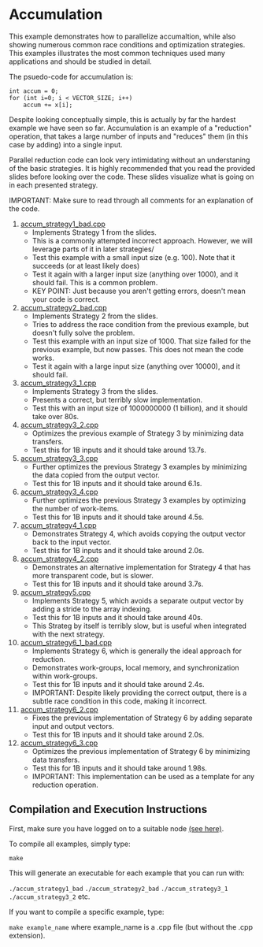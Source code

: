 # Accumulation

This example demonstrates how to parallelize accumaltion, while also showing numerous common race conditions and optimization strategies.
This examples illustrates the most common techniques used many applications and should be studied in detail.

The psuedo-code for accumulation is:



    int accum = 0;
    for (int i=0; i < VECTOR_SIZE; i++)
    	accum += x[i];

Despite looking conceptually simple, this is actually by far the hardest example we have seen so far. Accumulation is an example of a "reduction"
operation, that takes a large number of inputs and "reduces" them (in this case by adding) into a single input.

Parallel reduction code can look very intimidating without an understaning of the basic strategies. It is highly recommended that you read
the provided slides before looking over the code. These slides visualize what is going on in each presented strategy.

IMPORTANT: Make sure to read through all comments for an explanation of the code.

1. [accum_strategy1_bad.cpp](accum_strategy1_bad.cpp)
   - Implements Strategy 1 from the slides.
   - This is a commonly attempted incorrect approach. However, we will leverage parts of it in later strategies/
   - Test this example with a small input size (e.g. 100). Note that it succeeds (or at least likely does)
   - Test it again with a larger input size (anything over 1000), and it should fail. This is a common problem.
   - KEY POINT: Just because you aren't getting errors, doesn't mean your code is correct.
1. [accum_strategy2_bad.cpp](accum_strategy2_bad.cpp)
   - Implements Strategy 2 from the slides.
   - Tries to address the race condition from the previous example, but doesn't fully solve the problem.
   - Test this example with an input size of 1000. That size failed for the previous example, but now passes. This does not mean the code works.
   - Test it again with a large input size (anything over 10000), and it should fail.
1. [accum_strategy3_1.cpp](accum_strategy3_1.cpp)
   - Implements Strategy 3 from the slides.
   - Presents a correct, but terribly slow implementation.
   - Test this with an input size of 1000000000 (1 billion), and it should take over 80s.
1. [accum_strategy3_2.cpp](accum_strategy3_2.cpp)
   - Optimizes the previous example of Strategy 3 by minimizing data transfers.
   - Test this for 1B inputs and it should take around 13.7s.
1. [accum_strategy3_3.cpp](accum_strategy3_3.cpp)
   - Further optimizes the previous Strategy 3 examples by minimizing the data copied from the output vector.
   - Test this for 1B inputs and it should take around 6.1s.
1. [accum_strategy3_4.cpp](accum_strategy3_4.cpp)
   - Further optimizes the previous Strategy 3 examples by optimizing the number of work-items.
   - Test this for 1B inputs and it should take around 4.5s.
1. [accum_strategy4_1.cpp](accum_strategy4_1.cpp)
   - Demonstrates Strategy 4, which avoids copying the output vector back to the input vector.
   - Test this for 1B inputs and it should take around 2.0s.
1. [accum_strategy4_2.cpp](accum_strategy4_2.cpp)
   - Demonstrates an alternative implementation for Strategy 4 that has more transparent code, but is slower.
   - Test this for 1B inputs and it should take around 3.7s.
1. [accum_strategy5.cpp](accum_strategy5.cpp)
   - Implements Strategy 5, which avoids a separate output vector by adding a stride to the array indexing.
   - Test this for 1B inputs and it should take around 40s.
   - This Strateg by itself is terribly slow, but is useful when integrated with the next strategy.
1. [accum_strategy6_1_bad.cpp](accum_strategy6_1_bad.cpp)
   - Implements Strategy 6, which is generally the ideal approach for reduction.
   - Demonstrates work-groups, local memory, and synchronization within work-groups.
   - Test this for 1B inputs and it should take around 2.4s.
   - IMPORTANT: Despite likely providing the correct output, there is a subtle race condition in this code, making it incorrect.
1. [accum_strategy6_2.cpp](accum_strategy6_2.cpp)
   - Fixes the previous implementation of Strategy 6 by adding separate input and output vectors.
   - Test this for 1B inputs and it should take around 2.0s.
1. [accum_strategy6_3.cpp](accum_strategy6_3.cpp)
   - Optimizes the previous implementation of Strategy 6 by minimizing data transfers.
   - Test this for 1B inputs and it should take around 1.98s.
   - IMPORTANT: This implementation can be used as a template for any reduction operation.

    
## Compilation and Execution Instructions

First, make sure you have logged on to a suitable node [(see here)](../../../SYCL#devcloud-usage-instructions).

To compile all examples, simply type:

`make`

This will generate an executable for each example that you can run with:

`./accum_strategy1_bad`
`./accum_strategy2_bad`
`./accum_strategy3_1`
`./accum_strategy3_2`
etc.

If you want to compile a specific example, type:

`make example_name` where example_name is a .cpp file (but without the .cpp extension).
